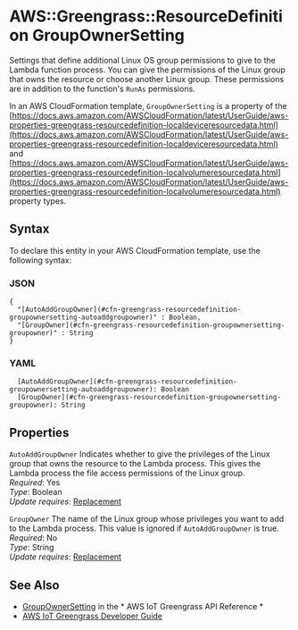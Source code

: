 # AWS::Greengrass::ResourceDefinition GroupOwnerSetting<a name="aws-properties-greengrass-resourcedefinition-groupownersetting"></a>

<a name="aws-properties-greengrass-resourcedefinition-groupownersetting-description"></a>Settings that define additional Linux OS group permissions to give to the Lambda function process\. You can give the permissions of the Linux group that owns the resource or choose another Linux group\. These permissions are in addition to the function's `RunAs` permissions\.

<a name="aws-properties-greengrass-resourcedefinition-groupownersetting-inheritance"></a> In an AWS CloudFormation template, `GroupOwnerSetting` is a property of the [https://docs.aws.amazon.com/AWSCloudFormation/latest/UserGuide/aws-properties-greengrass-resourcedefinition-localdeviceresourcedata.html](https://docs.aws.amazon.com/AWSCloudFormation/latest/UserGuide/aws-properties-greengrass-resourcedefinition-localdeviceresourcedata.html) and [https://docs.aws.amazon.com/AWSCloudFormation/latest/UserGuide/aws-properties-greengrass-resourcedefinition-localvolumeresourcedata.html](https://docs.aws.amazon.com/AWSCloudFormation/latest/UserGuide/aws-properties-greengrass-resourcedefinition-localvolumeresourcedata.html) property types\.

## Syntax<a name="aws-properties-greengrass-resourcedefinition-groupownersetting-syntax"></a>

To declare this entity in your AWS CloudFormation template, use the following syntax:

### JSON<a name="aws-properties-greengrass-resourcedefinition-groupownersetting-syntax.json"></a>

```
{
  "[AutoAddGroupOwner](#cfn-greengrass-resourcedefinition-groupownersetting-autoaddgroupowner)" : Boolean,
  "[GroupOwner](#cfn-greengrass-resourcedefinition-groupownersetting-groupowner)" : String
}
```

### YAML<a name="aws-properties-greengrass-resourcedefinition-groupownersetting-syntax.yaml"></a>

```
  [AutoAddGroupOwner](#cfn-greengrass-resourcedefinition-groupownersetting-autoaddgroupowner): Boolean
  [GroupOwner](#cfn-greengrass-resourcedefinition-groupownersetting-groupowner): String
```

## Properties<a name="aws-properties-greengrass-resourcedefinition-groupownersetting-properties"></a>

`AutoAddGroupOwner`  <a name="cfn-greengrass-resourcedefinition-groupownersetting-autoaddgroupowner"></a>
Indicates whether to give the privileges of the Linux group that owns the resource to the Lambda process\. This gives the Lambda process the file access permissions of the Linux group\.  
*Required*: Yes  
*Type*: Boolean  
*Update requires*: [Replacement](https://docs.aws.amazon.com/AWSCloudFormation/latest/UserGuide/using-cfn-updating-stacks-update-behaviors.html#update-replacement)

`GroupOwner`  <a name="cfn-greengrass-resourcedefinition-groupownersetting-groupowner"></a>
The name of the Linux group whose privileges you want to add to the Lambda process\. This value is ignored if `AutoAddGroupOwner` is true\.  
*Required*: No  
*Type*: String  
*Update requires*: [Replacement](https://docs.aws.amazon.com/AWSCloudFormation/latest/UserGuide/using-cfn-updating-stacks-update-behaviors.html#update-replacement)

## See Also<a name="aws-properties-greengrass-resourcedefinition-groupownersetting--seealso"></a>
+  [GroupOwnerSetting](https://docs.aws.amazon.com/greengrass/latest/apireference/definitions-groupownersetting.html) in the * AWS IoT Greengrass API Reference * 
+  [AWS IoT Greengrass Developer Guide](https://docs.aws.amazon.com/greengrass/latest/developerguide/) 